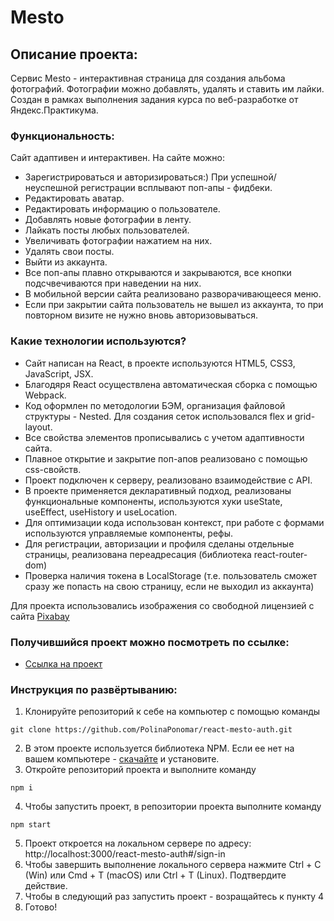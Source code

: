 # Mesto

## Описание проекта:
Cервис Mesto - интерактивная страница для создания альбома фотографий. Фотографии можно добавлять, удалять и ставить им лайки. Создан в рамках выполнения задания курса по веб-разработке от Яндекс.Практикума.

### Функциональность:
Сайт адаптивен и интерактивен. На сайте можно:
- Зарегистрироваться и авторизироваться:) При успешной/неуспешной регистрации всплывают поп-апы - фидбеки. 
- Редактировать аватар.
- Редактировать информацию о пользователе.
- Добавлять новые фотографии в ленту.
- Лайкать посты любых пользователей.
- Увеличивать фотографии нажатием на них.
- Удалять свои посты.
- Выйти из аккаунта.
- Все поп-апы плавно открываются и закрываются, все кнопки подсчвечиваются при наведении на них.
- В мобильной версии сайта реализовано разворачивающееся меню.
- Eсли при закрытии сайта пользователь не вышел из аккаунта, то при повторном визите не нужно вновь авторизовываться.

### Какие технологии используются?
- Сайт написан на React, в проекте используются HTML5, CSS3, JavaScript, JSX.
- Благодяря React осуществлена автоматическая сборка с помощью Webpack.
- Код оформлен по методологии БЭМ, организация файловой структуры - Nested. Для создания сеток использовался flex и grid-layout. 
- Все свойства элементов прописывались с учетом адаптивности сайта.
- Плавное открытие и закрытие поп-апов реализовано с помощью css-свойств.
- Проект подключен к серверу, реализовано взаимодействие с API.
- В проекте применяется декларативный подход, реализованы функциональные компоненты, используются хуки useState, useEffect, useHistory и useLocation.
- Для оптимизации кода использован контекст, при работе с формами используются управляемые компоненты, рефы.
- Для регистрации, авторизации и профиля сделаны отдельные страницы, реализована переадресация (библиотека react-router-dom)
- Проверка наличия токена в LocalStorage (т.е. пользователь сможет сразу же попасть на свою страницу, если не выходил из аккаунта)


Для проекта использовались изображения со свободной лицензией с сайта [Pixabay](https://pixabay.com/)

### Получившийся проект можно посмотреть по ссылке:

* [Ссылка на проект](https://polinaponomar.github.io/react-mesto-auth/)


### Инструкция по развёртыванию:
1) Клонируйте репозиторий к себе на компьютер с помощью команды
```
git clone https://github.com/PolinaPonomar/react-mesto-auth.git
```
2) В этом проекте используется библиотека NPM. Если ее нет на вашем компьютере -  [скачайте](https://nodejs.org/en/download/) и установите.
3) Откройте репозиторий проекта и выполните команду
```
npm i
```
4) Чтобы запустить проект, в репозитории проекта выполните команду
```
npm start
```
5) Проект откроется на локальном сервере по адресу: http://localhost:3000/react-mesto-auth#/sign-in
6) Чтобы завершить выполнение локального сервера нажмите Ctrl + C (Win) или Cmd + T (macOS) или Ctrl + T (Linux). Подтвердите действие.
7) Чтобы в следующий раз запустить проект - возращайтесь к пункту 4
8) Готово!
